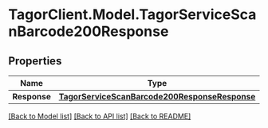 # TagorClient.Model.TagorServiceScanBarcode200Response

## Properties

Name | Type | Description | Notes
------------ | ------------- | ------------- | -------------
**Response** | [**TagorServiceScanBarcode200ResponseResponse**](TagorServiceScanBarcode200ResponseResponse.md) |  | [optional] 

[[Back to Model list]](../README.md#documentation-for-models) [[Back to API list]](../README.md#documentation-for-api-endpoints) [[Back to README]](../README.md)

